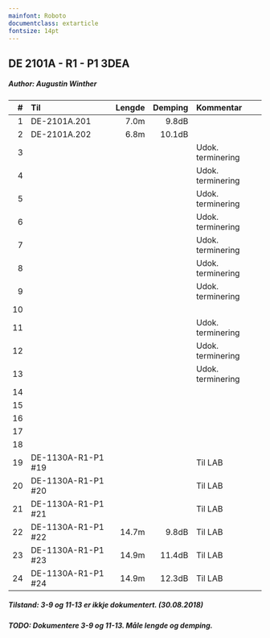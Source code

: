 ```yaml
---
mainfont: Roboto
documentclass: extarticle
fontsize: 14pt
---
```


## DE 2101A - R1 - P1   3DEA
##### Author: Augustin Winther

|  #  |        Til       |Lengde|Demping|     Kommentar   |
|----:|:-----------------|-----:|------:|:----------------|
|    1|DE-2101A.201      |  7.0m|  9.8dB|                 |
|    2|DE-2101A.202      |  6.8m| 10.1dB|                 |
|    3|                  |      |       |Udok. terminering|
|    4|                  |      |       |Udok. terminering|
|    5|                  |      |       |Udok. terminering|
|    6|                  |      |       |Udok. terminering|
|    7|                  |      |       |Udok. terminering|
|    8|                  |      |       |Udok. terminering|
|    9|                  |      |       |Udok. terminering|
|   10|                  |      |       |                 | 
|   11|                  |      |       |Udok. terminering|
|   12|                  |      |       |Udok. terminering|
|   13|                  |      |       |Udok. terminering|
|   14|                  |      |       |                 |
|   15|                  |      |       |                 |
|   16|                  |      |       |                 |
|   17|                  |      |       |                 | 
|   18|                  |      |       |                 |
|   19|DE-1130A-R1-P1 #19|      |       |Til LAB          |
|   20|DE-1130A-R1-P1 #20|      |       |Til LAB          |
|   21|DE-1130A-R1-P1 #21|      |       |Til LAB          |
|   22|DE-1130A-R1-P1 #22| 14.7m|  9.8dB|Til LAB          |
|   23|DE-1130A-R1-P1 #23| 14.9m| 11.4dB|Til LAB          |
|   24|DE-1130A-R1-P1 #24| 14.9m| 12.3dB|Til LAB          |

##### Tilstand: 3-9 og 11-13 er ikkje dokumentert. (30.08.2018)
##### TODO: Dokumentere 3-9 og 11-13. Måle lengde og demping.

